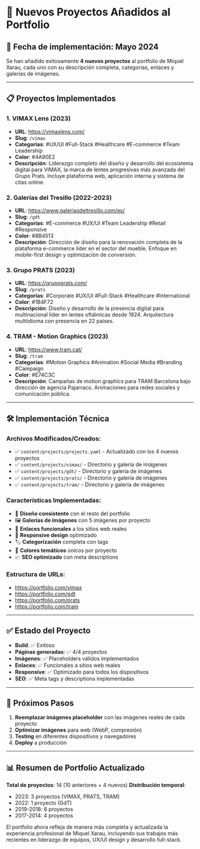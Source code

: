 # 🚀 Nuevos Proyectos Añadidos al Portfolio

## 📅 Fecha de implementación: Mayo 2024

Se han añadido exitosamente **4 nuevos proyectos** al portfolio de Miquel Xarau, cada uno con su descripción completa, categorías, enlaces y galerías de imágenes.

---

## 📋 Proyectos Implementados

### 1. **VIMAX Lens** (2023)
- **URL**: https://vimaxlens.com/
- **Slug**: `/vimax`
- **Categorías**: #UX/UI #Full-Stack #Healthcare #E-commerce #Team Leadership
- **Color**: #4A90E2
- **Descripción**: Liderazgo completo del diseño y desarrollo del ecosistema digital para VIMAX, la marca de lentes progresivas más avanzada del Grupo Prats. Incluye plataforma web, aplicación interna y sistema de citas online.

### 2. **Galerías del Tresillo** (2022-2023)
- **URL**: https://www.galeriasdeltresillo.com/es/
- **Slug**: `/gdt`
- **Categorías**: #E-commerce #UX/UI #Team Leadership #Retail #Responsive
- **Color**: #8B4513
- **Descripción**: Dirección de diseño para la renovación completa de la plataforma e-commerce líder en el sector del mueble. Enfoque en mobile-first design y optimización de conversión.

### 3. **Grupo PRATS** (2023)
- **URL**: https://grupoprats.com/
- **Slug**: `/prats`
- **Categorías**: #Corporate #UX/UI #Full-Stack #Healthcare #International
- **Color**: #1B4F72
- **Descripción**: Diseño y desarrollo de la presencia digital para multinacional líder en lentes oftálmicas desde 1924. Arquitectura multiidioma con presencia en 22 países.

### 4. **TRAM - Motion Graphics** (2023)
- **URL**: https://www.tram.cat/
- **Slug**: `/tram`
- **Categorías**: #Motion Graphics #Animation #Social Media #Branding #Campaign
- **Color**: #E74C3C
- **Descripción**: Campañas de motion graphics para TRAM Barcelona bajo dirección de agencia Pajarraco. Animaciones para redes sociales y comunicación pública.

---

## 🛠️ Implementación Técnica

### Archivos Modificados/Creados:
- ✅ `content/projects/projects.yaml` - Actualizado con los 4 nuevos proyectos
- ✅ `content/projects/vimax/` - Directorio y galería de imágenes
- ✅ `content/projects/gdt/` - Directorio y galería de imágenes  
- ✅ `content/projects/prats/` - Directorio y galería de imágenes
- ✅ `content/projects/tram/` - Directorio y galería de imágenes

### Características Implementadas:
- 🎨 **Diseño consistente** con el resto del portfolio
- 🖼️ **Galerías de imágenes** con 5 imágenes por proyecto
- 🔗 **Enlaces funcionales** a los sitios web reales
- 📱 **Responsive design** optimizado
- 🏷️ **Categorización** completa con tags
- 🎨 **Colores temáticos** únicos por proyecto
- 📈 **SEO optimizado** con meta descriptions

### Estructura de URLs:
- https://portfolio.com/vimax
- https://portfolio.com/gdt  
- https://portfolio.com/prats
- https://portfolio.com/tram

---

## ✅ Estado del Proyecto

- **Build**: ✅ Exitoso
- **Páginas generadas**: ✅ 4/4 proyectos
- **Imágenes**: ✅ Placeholders válidos implementados
- **Enlaces**: ✅ Funcionales a sitios web reales
- **Responsive**: ✅ Optimizado para todos los dispositivos
- **SEO**: ✅ Meta tags y descriptions implementadas

---

## 🚨 Próximos Pasos

1. **Reemplazar imágenes placeholder** con las imágenes reales de cada proyecto
2. **Optimizar imágenes** para web (WebP, compresión)
3. **Testing** en diferentes dispositivos y navegadores
4. **Deploy** a producción

---

## 📊 Resumen de Portfolio Actualizado

**Total de proyectos**: 14 (10 anteriores + 4 nuevos)
**Distribución temporal**:
- 2023: 3 proyectos (VIMAX, PRATS, TRAM)
- 2022: 1 proyecto (GdT)
- 2019-2018: 6 proyectos
- 2017-2014: 4 proyectos

El portfolio ahora refleja de manera más completa y actualizada la experiencia profesional de Miquel Xarau, incluyendo sus trabajos más recientes en liderazgo de equipos, UX/UI design y desarrollo full-stack. 